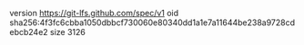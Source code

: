 version https://git-lfs.github.com/spec/v1
oid sha256:4f3fc6cbba1050dbbcf730060e80340dd1a1e7a11644be238a9728cdebcb24e2
size 3126
